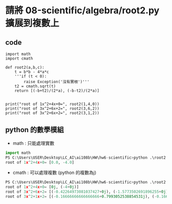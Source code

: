# 請將 08-scientific/algebra/root2.py 擴展到複數上
## code
```
import math
import cmath

def root2(a,b,c):
    t = b*b - 4*a*c
    '''if (t < 0):
        raise Exception('沒有實根')'''
    t2 = cmath.sqrt(t)
    return [(-b+t2)/(2*a), (-b-t2)/(2*a)]


print("root of 1x^2+4x+0=", root2(1,4,0))
print("root of 3x^2+6x+2=", root2(3,6,2))
print("root of 3x^2+6x+2=", root2(3,1,2))
```
## python 的數學模組
* math : 只能處理實數
```py
import math
PS C:\Users\USER\Desktop\LC_AI\ai108b\HW\hw6-scientific>python .\root2.py
root of 1x^2+4x+0= [0.0, -4.0]
```

* cmath : 可以處理複數 (python 的複數為j)
```py
PS C:\Users\USER\Desktop\LC_AI\ai108b\HW\hw6-scientific>python .\root2.py
root of 1x^2+4x+0= [0j, (-4+0j)]
root of 3x^2+6x+2= [(-0.42264973081037427+0j), (-1.5773502691896255+0j)]
root of 3x^2+1x+2= [(-0.16666666666666666+0.7993052538854531j), (-0.16666666666666666-0.7993052538854531j)]
```